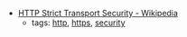 * [HTTP Strict Transport Security - Wikipedia](https://en.wikipedia.org/wiki/HTTP_Strict_Transport_Security)
    * tags: [http](../tags/http.md), [https](../tags/https.md), [security](../tags/security.md)
